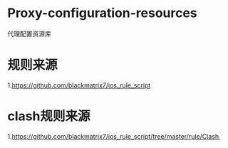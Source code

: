 # Proxy-configuration-resources 
代理配置资源库
# 规则来源
1.https://github.com/blackmatrix7/ios_rule_script
# clash规则来源
1.https://github.com/blackmatrix7/ios_rule_script/tree/master/rule/Clash 
